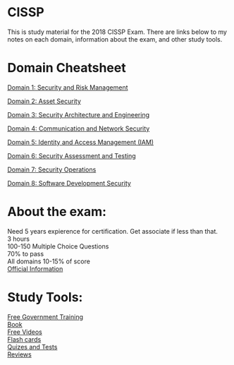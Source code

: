 # CISSP
This is study material for the 2018 CISSP Exam.  There are links below to my 
notes on each domain, information about the exam, and other study tools.

# Domain Cheatsheet
[Domain 1: Security and Risk Management](https://github.com/so87/CISSP-Cheat-Sheet-/blob/master/D1%20-%20Security%20and%20Risk%20Management.md)

[Domain 2: Asset Security](https://github.com/so87/CISSP-Cheat-Sheet-/blob/master/D2%20-%20Asset%20Security.md)

[Domain 3: Security Architecture and Engineering](https://github.com/so87/CISSP-Cheat-Sheet-/blob/master/D3%20-%20Security%20Architecture%20and%20Engineering.md)

[Domain 4: Communication and Network Security](https://github.com/so87/CISSP-Cheat-Sheet-/blob/master/D4%20-%20Communication%20and%20Network%20Security.md)

[Domain 5: Identity and Access Management (IAM)](https://github.com/so87/CISSP-Cheat-Sheet-/blob/master/D5%20-%20Identity%20and%20Access%20Management.md)

[Domain 6: Security Assessment and Testing](https://github.com/so87/CISSP-Cheat-Sheet-/blob/master/D6%20-%20Security%20Assessment%20and%20Testing.md)

[Domain 7: Security Operations](https://github.com/so87/CISSP-Cheat-Sheet-/blob/master/D7%20-%20Security%20Operations.md)

[Domain 8: Software Development Security](https://github.com/so87/CISSP-Cheat-Sheet-/blob/master/D8%20-%20Software%20Development%20Security.md)


# About the exam:
Need 5 years expierence for certification.  Get associate if less than that.<br />
3 hours <br />
100-150 Multiple Choice Questions <br />
70% to pass <br />
All domains 10-15% of score <br />
[Official Information](https://www.isc2.org/Certifications/-/media/CC72396FD9F34D3AAF073BF2AADB185C.ashx)

# Study Tools:
[Free Government Training](URL_to_wiki) <br />
[Book](URL_to_wiki) <br />
[Free Videos](URL_to_wiki) <br />
[Flash cards](URL_to_wiki) <br />
[Quizes and Tests](URL_to_wiki) <br />
[Reviews](URL_to_wiki) <br />


